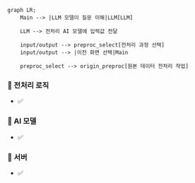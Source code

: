 ```mermaid
graph LR;
    Main --> |LLM 모델이 질문 이해|LLM[LLM]
    
    LLM --> 전처리 AI 모델에 입력값 전달

    input/output --> preproc_select[전처리 과정 선택]
    input/output --> |이전 화면 선택|Main

    preproc_select --> origin_preproc[원본 데이터 전처리 작업]
```

### 📌 전처리 로직
- ✅

### 📌 AI 모델
- ✅

### 📌 서버 
- ✅

